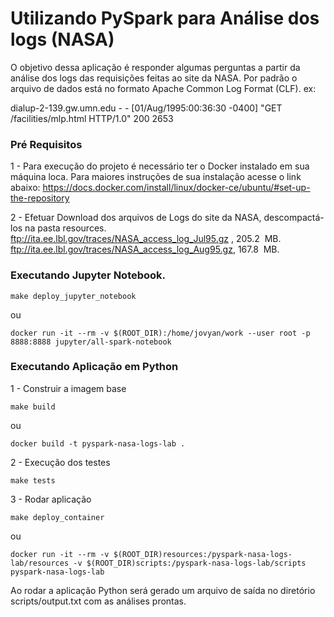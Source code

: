 # Utilizando PySpark para Análise dos logs (NASA)

O objetivo dessa aplicação é responder algumas perguntas a partir da análise dos logs das requisições  feitas ao site da NASA.
Por padrão o arquivo de dados está no formato Apache Common Log Format (CLF).
ex:

dialup-2-139.gw.umn.edu - - [01/Aug/1995:00:36:30 -0400] "GET /facilities/mlp.html HTTP/1.0" 200 2653


### Pré Requisitos

1 -  Para execução do projeto é  necessário ter o Docker instalado em sua máquina loca.
Para maiores instruções de sua instalação acesse o link abaixo:
https://docs.docker.com/install/linux/docker-ce/ubuntu/#set-up-the-repository

2 - Efetuar Download dos arquivos de Logs do  site da NASA, descompactá-los na pasta resources.
ftp://ita.ee.lbl.gov/traces/NASA_access_log_Jul95.gz , 205.2​ ​ MB.
ftp://ita.ee.lbl.gov/traces/NASA_access_log_Aug95.gz​ , ​167.8​ ​ MB.


### Executando Jupyter Notebook.

```
make deploy_jupyter_notebook
```
ou
```
docker run -it --rm -v $(ROOT_DIR):/home/jovyan/work --user root -p 8888:8888 jupyter/all-spark-notebook
```

### Executando Aplicação em Python

1 -  Construir a imagem base
```
make build
```
ou
```
docker build -t pyspark-nasa-logs-lab .
```

2 - Execução dos testes
```
make tests
```

3 - Rodar aplicação
```
make deploy_container
```
ou
```
docker run -it --rm -v $(ROOT_DIR)resources:/pyspark-nasa-logs-lab/resources -v $(ROOT_DIR)scripts:/pyspark-nasa-logs-lab/scripts pyspark-nasa-logs-lab
```

Ao rodar a aplicação Python será  gerado um arquivo de saída no diretório scripts/output.txt com as análises prontas.





